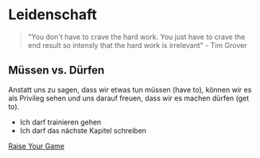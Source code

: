 # Leidenschaft

> "You don't have to crave the hard work. You just have to crave the end result so intensly that the hard work is irrelevant" - Tim Grover

## Müssen vs. Dürfen

Anstatt uns zu sagen, dass wir etwas tun müssen (have to), können wir es als Privileg sehen und uns darauf freuen, dass wir es machen dürfen (get to).

- Ich darf trainieren gehen
- Ich darf das nächste Kapitel schreiben

[Raise Your Game](https://www.goodreads.com/book/show/40776006-raise-your-game)

